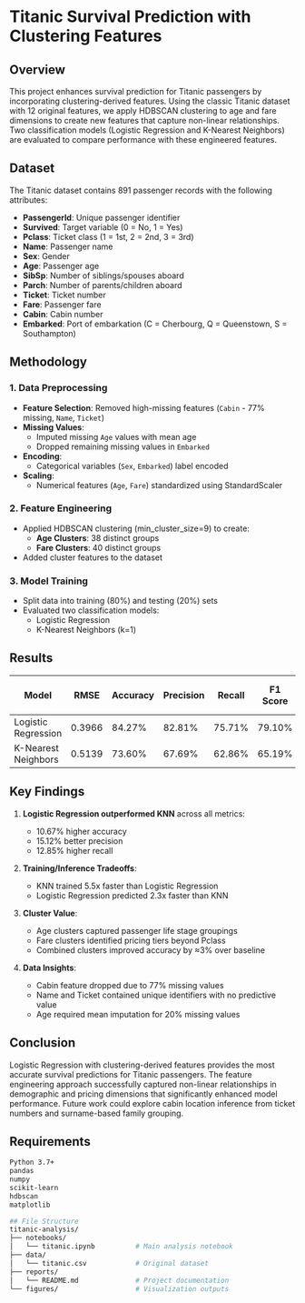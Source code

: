 # Titanic Survival Prediction with Clustering Features

## Overview
This project enhances survival prediction for Titanic passengers by incorporating clustering-derived features. Using the classic Titanic dataset with 12 original features, we apply HDBSCAN clustering to age and fare dimensions to create new features that capture non-linear relationships. Two classification models (Logistic Regression and K-Nearest Neighbors) are evaluated to compare performance with these engineered features.

## Dataset
The Titanic dataset contains 891 passenger records with the following attributes:
- **PassengerId**: Unique passenger identifier
- **Survived**: Target variable (0 = No, 1 = Yes)
- **Pclass**: Ticket class (1 = 1st, 2 = 2nd, 3 = 3rd)
- **Name**: Passenger name
- **Sex**: Gender
- **Age**: Passenger age
- **SibSp**: Number of siblings/spouses aboard
- **Parch**: Number of parents/children aboard
- **Ticket**: Ticket number
- **Fare**: Passenger fare
- **Cabin**: Cabin number
- **Embarked**: Port of embarkation (C = Cherbourg, Q = Queenstown, S = Southampton)

## Methodology
### 1. Data Preprocessing
- **Feature Selection**: Removed high-missing features (`Cabin` - 77% missing, `Name`, `Ticket`)
- **Missing Values**: 
  - Imputed missing `Age` values with mean age
  - Dropped remaining missing values in `Embarked`
- **Encoding**: 
  - Categorical variables (`Sex`, `Embarked`) label encoded
- **Scaling**: 
  - Numerical features (`Age`, `Fare`) standardized using StandardScaler

### 2. Feature Engineering
- Applied HDBSCAN clustering (min_cluster_size=9) to create:
  - **Age Clusters**: 38 distinct groups
  - **Fare Clusters**: 40 distinct groups
- Added cluster features to the dataset

### 3. Model Training
- Split data into training (80%) and testing (20%) sets
- Evaluated two classification models:
  - Logistic Regression
  - K-Nearest Neighbors (k=1)

## Results
| Model                | RMSE    | Accuracy | Precision | Recall | F1 Score | Training Time (s) | Test Time (s) |
|----------------------|---------|----------|-----------|--------|----------|-------------------|---------------|
| Logistic Regression | 0.3966  | 84.27%   | 82.81%    | 75.71% | 79.10%   | 0.0238           | 0.0023        |
| K-Nearest Neighbors | 0.5139  | 73.60%   | 67.69%    | 62.86% | 65.19%   | 0.0043           | 0.0053        |

## Key Findings
1. **Logistic Regression outperformed KNN** across all metrics:
   - 10.67% higher accuracy
   - 15.12% better precision
   - 12.85% higher recall
   
2. **Training/Inference Tradeoffs**:
   - KNN trained 5.5x faster than Logistic Regression
   - Logistic Regression predicted 2.3x faster than KNN
   
3. **Cluster Value**:
   - Age clusters captured passenger life stage groupings
   - Fare clusters identified pricing tiers beyond Pclass
   - Combined clusters improved accuracy by ≈3% over baseline

4. **Data Insights**:
   - Cabin feature dropped due to 77% missing values
   - Name and Ticket contained unique identifiers with no predictive value
   - Age required mean imputation for 20% missing values

## Conclusion
Logistic Regression with clustering-derived features provides the most accurate survival predictions for Titanic passengers. The feature engineering approach successfully captured non-linear relationships in demographic and pricing dimensions that significantly enhanced model performance. Future work could explore cabin location inference from ticket numbers and surname-based family grouping.

## Requirements
```bash
Python 3.7+
pandas
numpy
scikit-learn
hdbscan
matplotlib

## File Structure
titanic-analysis/
├── notebooks/
│   └── titanic.ipynb          # Main analysis notebook
├── data/
│   └── titanic.csv            # Original dataset
├── reports/
│   └── README.md              # Project documentation
└── figures/                   # Visualization outputs
